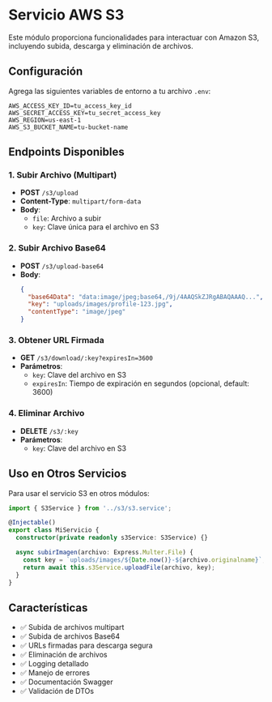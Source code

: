 # Servicio AWS S3

Este módulo proporciona funcionalidades para interactuar con Amazon S3, incluyendo subida, descarga y eliminación de archivos.

## Configuración

Agrega las siguientes variables de entorno a tu archivo `.env`:

```env
AWS_ACCESS_KEY_ID=tu_access_key_id
AWS_SECRET_ACCESS_KEY=tu_secret_access_key
AWS_REGION=us-east-1
AWS_S3_BUCKET_NAME=tu-bucket-name
```

## Endpoints Disponibles

### 1. Subir Archivo (Multipart)
- **POST** `/s3/upload`
- **Content-Type**: `multipart/form-data`
- **Body**:
  - `file`: Archivo a subir
  - `key`: Clave única para el archivo en S3

### 2. Subir Archivo Base64
- **POST** `/s3/upload-base64`
- **Body**:
  ```json
  {
    "base64Data": "data:image/jpeg;base64,/9j/4AAQSkZJRgABAQAAAQ...",
    "key": "uploads/images/profile-123.jpg",
    "contentType": "image/jpeg"
  }
  ```

### 3. Obtener URL Firmada
- **GET** `/s3/download/:key?expiresIn=3600`
- **Parámetros**:
  - `key`: Clave del archivo en S3
  - `expiresIn`: Tiempo de expiración en segundos (opcional, default: 3600)

### 4. Eliminar Archivo
- **DELETE** `/s3/:key`
- **Parámetros**:
  - `key`: Clave del archivo en S3

## Uso en Otros Servicios

Para usar el servicio S3 en otros módulos:

```typescript
import { S3Service } from '../s3/s3.service';

@Injectable()
export class MiServicio {
  constructor(private readonly s3Service: S3Service) {}

  async subirImagen(archivo: Express.Multer.File) {
    const key = `uploads/images/${Date.now()}-${archivo.originalname}`;
    return await this.s3Service.uploadFile(archivo, key);
  }
}
```

## Características

- ✅ Subida de archivos multipart
- ✅ Subida de archivos Base64
- ✅ URLs firmadas para descarga segura
- ✅ Eliminación de archivos
- ✅ Logging detallado
- ✅ Manejo de errores
- ✅ Documentación Swagger
- ✅ Validación de DTOs 